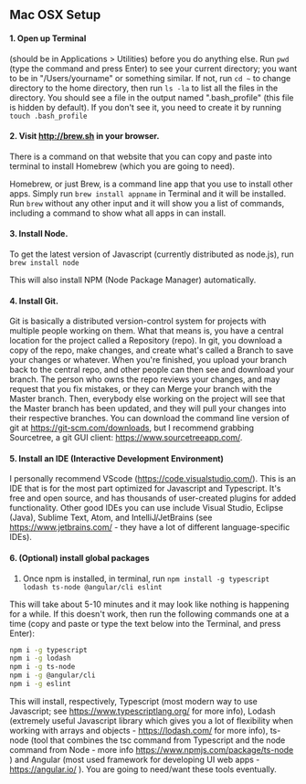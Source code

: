 ## Mac OSX Setup
  
#### 1. Open up Terminal
  
(should be in Applications > Utilities) before you do anything else. Run `pwd` (type the command and press Enter) to see your current directory; you want to be in "/Users/yourname" or something similar. If not, run `cd ~` to change directory to the home directory, then run `ls -la` to list all the files in the directory. You should see a file in the output named ".bash_profile" (this file is hidden by default). If you don't see it, you need to create it by running `touch .bash_profile`  
  
#### 2. Visit http://brew.sh in your browser.

There is a command on that website that you can copy and paste into terminal to install Homebrew (which you are going to need).

Homebrew, or just Brew, is a command line app that you use to install other apps. Simply run `brew install appname` in Terminal and it will be installed. Run `brew` without any other input and it will show you a list of commands, including a command to show what all apps in can install. 

#### 3. Install Node.

To get the latest version of Javascript (currently distributed as node.js), run `brew install node`  

This will also install NPM (Node Package Manager) automatically.

#### 4. Install Git.
  
Git is basically a distributed version-control system for projects with multiple people working on them. What that means is, you have a central location for the project called a Repository (repo). In git, you download a copy of the repo, make changes, and create what's called a Branch to save your changes or whatever. When you're finished, you upload your branch back to the central repo, and other people can then see and download your branch. The person who owns the repo reviews your changes, and may request that you fix mistakes, or they can Merge your branch with the Master branch. Then, everybody else working on the project will see that the Master branch has been updated, and they will pull your changes into their respective branches. You can download the command line version of git at https://git-scm.com/downloads, but I recommend grabbing Sourcetree, a git GUI client: https://www.sourcetreeapp.com/.

#### 5. Install an IDE (Interactive Development Environment)

I personally recommend VScode (https://code.visualstudio.com/). This is an IDE that is for the most part optimized for Javascript and Typescript. It's free and open source, and has thousands of user-created plugins for added functionality. Other good IDEs you can use include Visual Studio, Eclipse (Java), Sublime Text, Atom, and IntelliJ/JetBrains (see https://www.jetbrains.com/ - they have a lot of different language-specific IDEs). 

#### 6. (Optional) install global packages

1. Once npm is installed, in terminal, run `npm install -g typescript lodash ts-node @angular/cli eslint`
 
This will take about 5-10 minutes and it may look like nothing is happening for a while. If this doesn't work, then run the following commands one at a time (copy and paste or type the text below into the Terminal, and press Enter):

```sh
npm i -g typescript
npm i -g lodash
npm i -g ts-node
npm i -g @angular/cli
npm i -g eslint
```

This will install, respectively, Typescript (most modern way to use Javascript; see https://www.typescriptlang.org/ for more info), Lodash (extremely useful Javascript library which gives you a lot of flexibility when working with arrays and objects - https://lodash.com/ for more info), ts-node (tool that combines the tsc command from Typescript and the node command from Node - more info https://www.npmjs.com/package/ts-node ) and Angular (most used framework for developing UI web apps - https://angular.io/ ). You are going to need/want these tools eventually.
